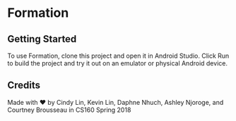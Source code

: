 # Formation

## Getting Started
To use Formation, clone this project and open it in Android Studio. Click Run to build the project and try it out on an emulator or physical Android device.

## Credits
Made with :heart: by Cindy Lin, Kevin Lin, Daphne Nhuch, Ashley Njoroge, and Courtney Brousseau in CS160 Spring 2018
